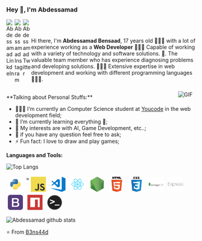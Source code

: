 ### Hey 👋, I'm Abdessamad

<a href="https://www.linkedin.com/in/B3ns44d/">
  <img align="left" alt="Abdessamad LinkdeIn" width="22px" src="https://cdn.jsdelivr.net/npm/simple-icons@v3/icons/linkedin.svg" />
</a>
<a href="https://www.instagram.com/b3ns44d/">
  <img align="left" alt="Abdessamad Instagram" width="22px" src="https://cdn.jsdelivr.net/npm/simple-icons@v3/icons/instagram.svg" />
</a>
<a href="https://www.twitter.com/B3ns44d">
  <img align="left" alt="Abdessamad Twitter" width="22px" src="https://cdn.jsdelivr.net/npm/simple-icons@v3/icons/twitter.svg" />
</a>

<br />
<br />

Hi there, I'm **Abdessamad Bensaad**, 17 years old 👨🏽‍💼 with a lot of experience working as a **Web Developer** 👨🏽‍💻 Capable of working with a variety of technology and software solutions. 🚀. The valuable team member who has experience diagnosing problems and developing solutions. 👨🏽‍💻 Extensive expertise in web development and working with different programming languages👨🏽‍💼. 

  <img align="right" style="padding: 10px;" alt="GIF" src="https://media.giphy.com/media/jTNG3RF6EwbkpD4LZx/giphy.gif" />
<br />
**Talking about Personal Stuffs:**

- 👨🏽‍💻 I’m currently an Computer Science student at [Youcode](https://www.youcodema/) in the web development field;
- 🌱 I’m currently learning everything 🤣; 
- 🤔 My interests are with AI, Game Development, etc..;
- 💬 if you have any question feel free to ask;
- ⚡ Fun fact: I love to draw and play games;


**Languages and Tools:** 

![Top Langs](https://github-readme-stats.vercel.app/api/top-langs/?username=b3ns44d&layout=compact&theme=vue-dark)

<code><img src="https://raw.githubusercontent.com/github/explore/80688e429a7d4ef2fca1e82350fe8e3517d3494d/topics/python/python.png" alt="Python" height="40" style="vertical-align:top; margin:4px"></code>
=<img src="https://raw.githubusercontent.com/github/explore/80688e429a7d4ef2fca1e82350fe8e3517d3494d/topics/javascript/javascript.png" alt="Javascript" height="40" style="vertical-align:top; margin:4px">
<img src="https://raw.githubusercontent.com/github/explore/80688e429a7d4ef2fca1e82350fe8e3517d3494d/topics/visual-studio-code/visual-studio-code.png" alt="VS Code" height="40" style="vertical-align:top; margin:4px">
<img src="https://raw.githubusercontent.com/github/explore/80688e429a7d4ef2fca1e82350fe8e3517d3494d/topics/react/react.png" alt="REACT" height="40" style="vertical-align:top; margin:4px">
<img src="https://raw.githubusercontent.com/github/explore/80688e429a7d4ef2fca1e82350fe8e3517d3494d/topics/nodejs/nodejs.png" alt="NODEJS" height="40" style="vertical-align:top; margin:4px">
<img src="https://raw.githubusercontent.com/github/explore/80688e429a7d4ef2fca1e82350fe8e3517d3494d/topics/html/html.png" alt="HTML" height="40" style="vertical-align:top; margin:4px">
<img src="https://raw.githubusercontent.com/github/explore/80688e429a7d4ef2fca1e82350fe8e3517d3494d/topics/css/css.png" alt="CSS" height="40" style="vertical-align:top; margin:4px">
<img src="https://raw.githubusercontent.com/github/explore/80688e429a7d4ef2fca1e82350fe8e3517d3494d/topics/mongodb/mongodb.png" alt="Mongodb" height="40" style="vertical-align:top; margin:4px">
<img src="https://raw.githubusercontent.com/github/explore/80688e429a7d4ef2fca1e82350fe8e3517d3494d/topics/express/express.png" alt="VS Code" height="40" style="vertical-align:top; margin:4px">
<img src="https://raw.githubusercontent.com/github/explore/80688e429a7d4ef2fca1e82350fe8e3517d3494d/topics/bootstrap/bootstrap.png" alt="BOOTSTRAP" height="40" style="vertical-align:top; margin:4px">
<img src="https://raw.githubusercontent.com/github/explore/80688e429a7d4ef2fca1e82350fe8e3517d3494d/topics/npm/npm.png" alt="NPM" height="40" style="vertical-align:top; margin:4px">
<img src="https://raw.githubusercontent.com/github/explore/80688e429a7d4ef2fca1e82350fe8e3517d3494d/topics/terminal/terminal.png" alt="terminal" height="40" style="vertical-align:top; margin:4px">

![Abdessamad github stats](https://github-readme-stats.vercel.app/api?username=B3ns44d&show_icons=true&hide_border=true&theme=vue-dark)

<!-- ![willianrod's wakatime stats](https://github-readme-stats.vercel.app/api/wakatime?username=B3ns44d) -->


⭐️ From [B3ns44d](https://github.com/B3ns44d)
